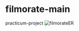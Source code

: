 # filmorate-main
practicum-project
![filmorateER](https://user-images.githubusercontent.com/111588369/230696436-454d5035-adf2-4de1-a5fc-8c8c4c00b9bf.jpg)
